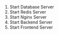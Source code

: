 1. Start Database Server
2. Start Redis Server
3. Start Nginx Server
4. Start Backend Server
5. Start Frontend Server